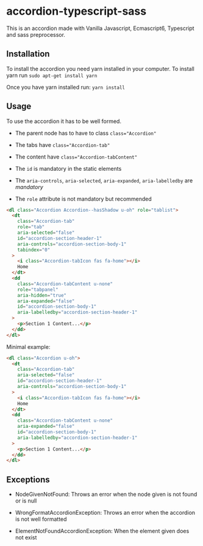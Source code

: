 # accordion-typescript-sass
This is an accordion made with Vanilla Javascript, Ecmascript6, Typescript and sass preprocessor.
  
## Installation
To install the accordion you need yarn installed in your computer.
To install yarn run `sudo apt-get install yarn`

Once you have yarn installed run: `yarn install`

## Usage
To use the accordion it has to be well formed.

- The parent node has to have to class  `class="Accordion"`

- The tabs have `class="Accordion-tab"`

- The content have `class="Accordion-tabContent"`

- The `id` is mandatory in the static elements

- The `aria-controls`, `aria-selected`, `aria-expanded`, `aria-labelledby` are *mandatory* 

- The `role` attribute is not mandatory but recommended


```html
<dl class="Accordion Accordion--hasShadow u-oh" role="tablist">
  <dt
    class="Accordion-tab"
    role="tab"
    aria-selected="false"
    id="accordion-section-header-1"
    aria-controls="accordion-section-body-1"
    tabindex="0"
  >
    <i class="Accordion-tabIcon fas fa-home"></i>
    Home
  </dt>
  <dd
    class="Accordion-tabContent u-none"
    role="tabpanel"
    aria-hidden="true"
    aria-expanded="false"
    id="accordion-section-body-1"
    aria-labelledby="accordion-section-header-1"
  >
    <p>Section 1 Content...</p>
  </dd>
</dl>
```
Minimal example:

```html
<dl class="Accordion u-oh">
  <dt
    class="Accordion-tab"
    aria-selected="false"
    id="accordion-section-header-1"
    aria-controls="accordion-section-body-1"
  >
    <i class="Accordion-tabIcon fas fa-home"></i>
    Home
  </dt>
  <dd
    class="Accordion-tabContent u-none"
    aria-expanded="false"
    id="accordion-section-body-1"
    aria-labelledby="accordion-section-header-1"
  >
    <p>Section 1 Content...</p>
  </dd>
</dl>
```

## Exceptions
- NodeGivenNotFound: Throws an error when the node given is not found or is null

- WrongFormatAccordionException: Throws an error when the accordion is not well formatted

- ElementNotFoundAccordionException: When the element given does not exist



